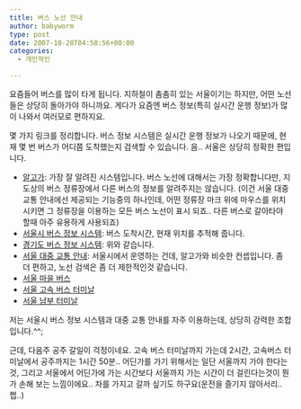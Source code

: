 ```yaml
---
title: 버스 노선 안내
author: babyworm
type: post
date: 2007-10-28T04:58:56+00:00
categories:
  - 개인적인

---
```

요즘들어 버스를 많이 타게 됩니다.
지하철이 촘촘히 있는 서울이기는 하지만, 어떤 노선들은 상당히 돌아가야 하니까요. 게다가 요즘엔 버스 정보(특히 실시간 운행 정보)가 많이 나와서 여러모로 편하지요.

몇 가지 링크를 정리합니다. 버스 정보 시스템은 실시간 운행 정보가 나오기 때문에, 현재 몇 번 버스가 어디쯤 도착했는지 검색할 수 있습니다. 음.. 서울은 상당히 정확한 편입니다.

  * [알고가][1]: 가장 잘 알려진 시스템입니다. 버스 노선에 대해서는 가장 정확합니다만, 지도상의 버스 정류장에서 다른 버스의 정보를 알려주지는 않습니다. (이건 서울 대중 교통 안내에선 제공되는 기능중의 하나인데, 어떤 정류장 마크 위에 마우스를 위치시키면 그 정류장을 이용하는 모든 버스 노선이 표시 되죠.. 다른 버스로 갈아타야 할때 아주 유용하게 사용되죠)
  * [서울시 버스 정보 시스템][2]: 버스 도착시간, 현재 위치를 추적해 줍니다.
  * [경기도 버스 정보 시스템][3]: 위와 같습니다.
  * [서울 대중 교통 안내][4]: 서울시에서 운영하는 건데, 알고가와 비슷한 컨셉입니다. 좀 더 편하고, 노선 검색은 좀 더 제한적인것 같습니다.
  * [서울 마을 버스][5]
  * [서울 고속 버스 터미날][6]
  * [서울 남부 터미날][7]

저는 서울시 버스 정보 시스템과 대중 교통 안내를 자주 이용하는데, 상당히 강력한 조합입니다.^^;

근데, 다음주 공주 갈일이 걱정이네요. 고속 버스 터미날까지 가는데 2시간, 고속버스 터미날에서 공주까지는 1시간 50분.. 어딘가를 가기 위해서는 일단 서울까지 가야 한다는 것, 그리고 서울에서 어딘가에 가는 시간보다 서울까지 가는 시간이 더 걸린다는것이 뭔가 손해 보는 느낌이에요.. 차를 가지고 갈까 싶기도 하구요(운전을 즐기지 않아서리.. 쩝..)

 [1]: http://www.algoga.go.kr/
 [2]: http://www.bis.go.kr/
 [3]: http://www.gbis.go.kr/
 [4]: http://bus.seoul.go.kr/MapService/main.asp
 [5]: http://www.stownbus.co.kr/
 [6]: http://www.exterminal.co.kr/
 [7]: http://www.nambuterminal.co.kr/
